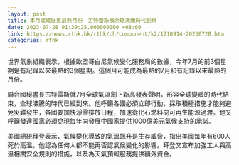```yaml
---
layout: post
title: 本月或成歷來最熱月份　古特雷斯稱全球沸騰時代到來
date: 2023-07-28 01:39:25.000000000 +08:00
link: https://news.rthk.hk/rthk/ch/component/k2/1710914-20230728.htm
categories: rthk
---
```


世界氣象組織表示，根據歐盟哥白尼氣候變化服務局的數據，今年7月的前3個星期是有記錄以來最熱的3個星期。這個月可能成為最熱的7月和有記錄以來最熱的月份。

聯合國秘書長古特雷斯就7月全球氣溫創下新高發表聲明，形容全球變暖的時代結束，全球沸騰的時代已經到來。他呼籲各國必須立即行動，採取積極措施才能夠避免災難發生，各國要加快淨零排放日程，加速從化石燃料向可再生能源過渡。他又呼籲發達國家必須兌現每年向發展中國家提供1000億美元氣候支持的承諾。

美國總統拜登表示，氣候變化導致的氣溫飆升是生存威脅，指出美國每年有600人死於高溫。他認為任何人都不能再否認氣候變化的影響。拜登又宣布加強工人與高溫相關安全規則的措施，以及為天氣預報服務提供額外資金。
